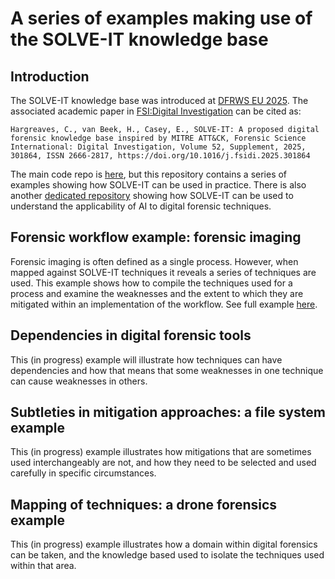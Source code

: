 # A series of examples making use of the SOLVE-IT knowledge base

## Introduction
The SOLVE-IT knowledge base was introduced at [DFRWS EU 2025](https://dfrws.org/presentation/solve-it-a-proposed-digital-forensic-knowledge-base-inspired-by-mitre-attck/). The associated academic paper in [FSI:Digital Investigation](https://www.sciencedirect.com/science/article/pii/S2666281725000034) can be cited as:

```Hargreaves, C., van Beek, H., Casey, E., SOLVE-IT: A proposed digital forensic knowledge base inspired by MITRE ATT&CK, Forensic Science International: Digital Investigation, Volume 52, Supplement, 2025, 301864, ISSN 2666-2817, https://doi.org/10.1016/j.fsidi.2025.301864```

The main code repo is [here](https://github.com/SOLVE-IT-DF/solve-it), but this repository contains a series of examples showing how SOLVE-IT can be used in practice. There is also another [dedicated repository](https://github.com/SOLVE-IT-DF/solve-it-applications-ai-review) showing how SOLVE-IT can be used to understand the applicability of AI to digital forensic techniques. 

## Forensic workflow example: forensic imaging
Forensic imaging is often defined as a single process. However, when mapped against SOLVE-IT techniques it reveals a series of techniques are used. This example shows how to compile the techniques used for a process and examine the weaknesses and the extent to which they are mitigated within an implementation of the workflow. 
See full example [here](forensic_workflow_example_forensic_imaging).

## Dependencies in digital forensic tools
This (in progress) example will illustrate how techniques can have dependencies and how that means that some weaknesses in one technique can cause weaknesses in others. 

## Subtleties in mitigation approaches: a file system example
This (in progress) example illustrates how mitigations that are sometimes used interchangeably are not, and how they need to be selected and used carefully in specific circumstances. 

## Mapping of techniques: a drone forensics example
This (in progress) example illustrates how a domain within digital forensics can be taken, and the knowledge based used to isolate the techniques used within that area. 
